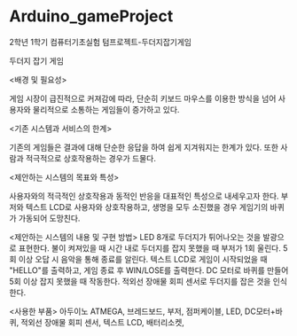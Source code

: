 # Arduino_gameProject
2학년 1학기 컴퓨터기초실험 텀프로젝트-두더지잡기게임

두더지 잡기 게임

<배경 및 필요성>

게임 시장이 급진적으로 커져감에 따라, 단순히 키보드 마우스를 이용한 방식을 넘어 사용자와 물리적으로 소통하는 게임들이 증가하고 있다.


<기존 시스템과 서비스의 한계>

기존의 게임들은 결과에 대해 단순한 응답을 하여 쉽게 지겨워지는 한계가 있다. 또한 사람과 적극적으로 상호작용하는 경우가 드물다.


<제안하는 시스템의 목표와 특성>

사용자와의 적극적인 상호작용과 동적인 반응을 대표적인 특성으로 내세우고자 한다. 부저와 텍스트 LCD로 사용자와 상호작용하고, 생명을 모두 소진했을 경우 게임기의 바퀴가 가동되어 도망친다.


<제안하는 시스템의 내용 및 구현 방법>
LED 8개로 두더지가 튀어나오는 것을 발광으로 표현한다. 불이 켜져있을 때 시간 내로 두더지를 잡지 못했을 때 부저가 1회 울린다. 5회 이상 오답 시 음악을 통해 종료를 알린다.
텍스트 LCD로 게임이 시작되었을 때 "HELLO"를 출력하고, 게임 종료 후 WIN/LOSE를 출력한다. 
DC 모터로 바퀴를 만들어 5회 이상 잡지 못했을 때 작동한다. 적외선 장애물 회피 센서로 두더지를 잡은 것을 인식한다.

<사용한 부품>
아두이노 ATMEGA,
브레드보드,
부저,
점퍼케이블,
LED,
DC모터+바퀴,
적외선 장애물 회피 센서,
텍스트 LCD,
배터리소켓,
